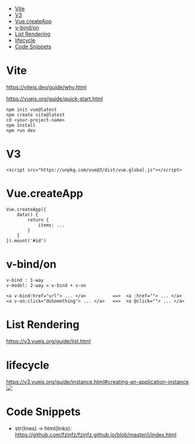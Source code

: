 <!-- TOC -->

- [Vite](#vite)
- [V3](#v3)
- [Vue.createApp](#vuecreateapp)
- [v-bind/on](#v-bindon)
- [List Rendering](#list-rendering)
- [lifecycle](#lifecycle)
- [Code Snippets](#code-snippets)

<!-- /TOC -->

# Vite
https://vitejs.dev/guide/why.html

https://vuejs.org/guide/quick-start.html

    npm init vue@latest
    npm create vite@latest
    cd <your-project-name>
    npm install
    npm run dev

# V3

    <script src="https://unpkg.com/vue@3/dist/vue.global.js"></script>

# Vue.createApp

    Vue.createApp({
        data() {
            return {
                items: ...
            }
        }
    }).mount('#id')

# v-bind/on

    v-bind : 1-way
    v-model: 2-way = v-bind + v-on

    <a v-bind:href="url"> ... </a>          ==>  <a :href=""> ... </a>
    <a v-on:click="doSomething"> ... </a>   ==>  <a @click=""> ... </a>


# List Rendering
https://v3.vuejs.org/guide/list.html

# lifecycle
https://v3.vuejs.org/guide/instance.html#creating-an-application-instance
![](https://v3.vuejs.org/images/lifecycle.svg)

# Code Snippets
* str(lines) -> html(links): https://github.com/fzinfz/fzinfz.github.io/blob/master/i/index.html
